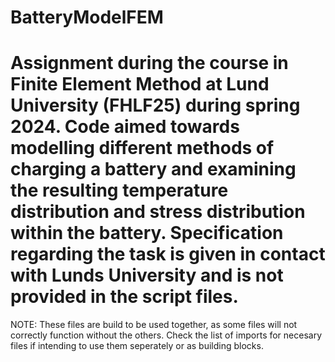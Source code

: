 # BatteryModelFEM

# Assignment during the course in Finite Element Method at Lund University (FHLF25) during spring 2024. Code aimed towards modelling different methods of charging a battery and examining the resulting temperature distribution and stress distribution within the battery. Specification regarding the task is given in contact with Lunds University and is not provided in the script files. 

NOTE: These files are build to be used together, as some files will not correctly function without the others. Check the list of imports for necesary files if intending to use them seperately or as building blocks.
